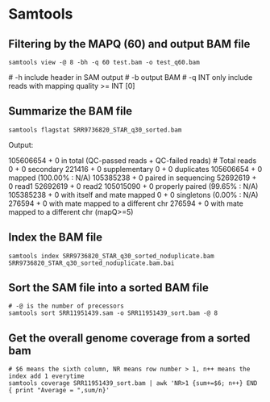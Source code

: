 # Samtools
## Filtering by the MAPQ (60) and output BAM file

```
samtools view -@ 8 -bh -q 60 test.bam -o test_q60.bam
```

\# -h       include header in SAM output
\# -b       output BAM
\# -q INT   only include reads with mapping quality >= INT [0]

## Summarize the BAM file
```
samtools flagstat SRR9736820_STAR_q30_sorted.bam
```
Output:

105606654 + 0 in total (QC-passed reads + QC-failed reads) # Total reads
0 + 0 secondary
221416 + 0 supplementary
0 + 0 duplicates
105606654 + 0 mapped (100.00% : N/A)
105385238 + 0 paired in sequencing
52692619 + 0 read1
52692619 + 0 read2
105015090 + 0 properly paired (99.65% : N/A)
105385238 + 0 with itself and mate mapped
0 + 0 singletons (0.00% : N/A)
276594 + 0 with mate mapped to a different chr
276594 + 0 with mate mapped to a different chr (mapQ>=5)

## Index the BAM file
```
samtools index SRR9736820_STAR_q30_sorted_noduplicate.bam SRR9736820_STAR_q30_sorted_noduplicate.bam.bai
```

## Sort the SAM file into a sorted BAM file
```
# -@ is the number of precessors
samtools sort SRR11951439.sam -o SRR11951439_sort.bam -@ 8
```

## Get the overall genome coverage from a sorted bam
```
# $6 means the sixth column, NR means row number > 1, n++ means the index add 1 everytime
samtools coverage SRR11951439_sort.bam | awk 'NR>1 {sum+=$6; n++} END { print "Average = ",sum/n}'
```




